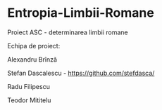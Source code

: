 # Entropia-Limbii-Romane
Proiect ASC - determinarea limbii romane

Echipa de proiect:

Alexandru Brînză 

Stefan Dascalescu - https://github.com/stefdasca/

Radu Filipescu

Teodor Mititelu 
